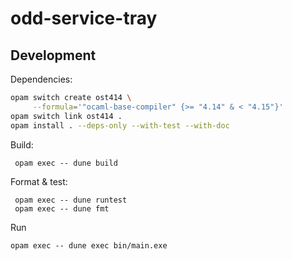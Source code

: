 # odd-service-tray

## Development

Dependencies:

```sh
opam switch create ost414 \
     --formula='"ocaml-base-compiler" {>= "4.14" & < "4.15"}'
opam switch link ost414 .
opam install . --deps-only --with-test --with-doc
```

Build:

     opam exec -- dune build
     
Format & test:

     opam exec -- dune runtest
     opam exec -- dune fmt

Run

    opam exec -- dune exec bin/main.exe
